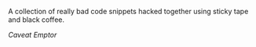A collection of really bad code snippets hacked together using sticky tape and black coffee. 

_Caveat Emptor_
